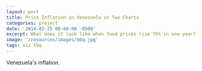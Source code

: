 ```yaml
---
layout: post
title: Price Inflation in Venezuela in Two Charts
categories: project
date: '2014-02-25 00:00:00 -0500'
excerpt: What does it look like when food prices rise 76% in one year?
image: '/resources/images/bbq.jpg'
tags: viz tbq
---
```


Venezuela's inflation.